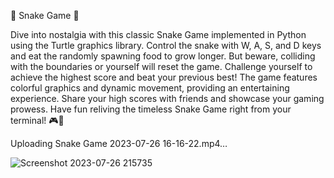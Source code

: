 🐍 Snake Game 🍎

Dive into nostalgia with this classic Snake Game implemented in Python using the Turtle graphics library. Control the snake with W, A, S, and D keys and eat the randomly spawning food to grow longer. But beware, colliding with the boundaries or yourself will reset the game. Challenge yourself to achieve the highest score and beat your previous best! The game features colorful graphics and dynamic movement, providing an entertaining experience. Share your high scores with friends and showcase your gaming prowess. Have fun reliving the timeless Snake Game right from your terminal! 🎮🐍

Uploading Snake Game 2023-07-26 16-16-22.mp4…

![Screenshot 2023-07-26 215735](https://github.com/rohitjagadale123/Snakegame/assets/126160382/924a7815-0cb3-4a4e-b901-ad9b7082db52)
